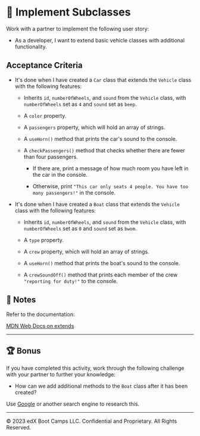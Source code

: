 # 📖 Implement Subclasses

Work with a partner to implement the following user story:

* As a developer, I want to extend basic vehicle classes with additional functionality. 

## Acceptance Criteria

* It's done when I have created a `Car` class that extends the `Vehicle` class with the following features:

  * Inherits `id`, `numberOfWheels`, and `sound` from the `Vehicle` class, with `numberOfWheels` set as `4` and `sound` set as `beep`.

  * A `color` property.

  * A `passengers` property, which will hold an array of strings.

  * A `useHorn()` method that prints the car's sound to the console.

  * A `checkPassengers()` method that checks whether there are fewer than four passengers. 
  
    * If there are, print a message of how much room you have left in the car in the console.
    
    * Otherwise, print `"This car only seats 4 people. You have too many passengers!"` in the console.

* It's done when I have created a `Boat` class that extends the `Vehicle` class with the following features:

  * Inherits `id`, `numberOfWheels`, and `sound` from the `Vehicle` class, with `numberOfWheels` set as `0` and `sound` set as `bwom`.

  * A `type` property.

  * A `crew` property, which will hold an array of strings.

  * A `useHorn()` method that prints the boat's sound to the console.

  * A `crewSoundOff()` method that prints each member of the crew `"reporting for duty!"` to the console.
  
## 📝 Notes

Refer to the documentation: 

[MDN Web Docs on extends](https://developer.mozilla.org/en-US/docs/Web/JavaScript/Reference/Classes/extends)

---

## 🏆 Bonus

If you have completed this activity, work through the following challenge with your partner to further your knowledge:

* How can we add additional methods to the `Boat` class after it has been created?

Use [Google](https://www.google.com) or another search engine to research this.

---

© 2023 edX Boot Camps LLC. Confidential and Proprietary. All Rights Reserved.
